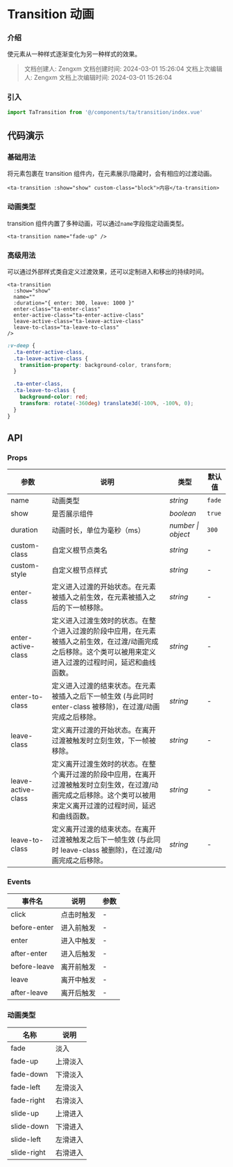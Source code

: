 # Transition 动画

### 介绍

使元素从一种样式逐渐变化为另一种样式的效果。

> 文档创建人: Zengxm
> 文档创建时间: 2024-03-01 15:26:04
> 文档上次编辑人: Zengxm
> 文档上次编辑时间: 2024-03-01 15:26:04

### 引入

```js
import TaTransition from '@/components/ta/transition/index.vue'
```

## 代码演示

### 基础用法

将元素包裹在 transition 组件内，在元素展示/隐藏时，会有相应的过渡动画。

```vue
<ta-transition :show="show" custom-class="block">内容</ta-transition>
```

### 动画类型

transition 组件内置了多种动画，可以通过`name`字段指定动画类型。

```vue
<ta-transition name="fade-up" />
```

### 高级用法

可以通过外部样式类自定义过渡效果，还可以定制进入和移出的持续时间。

```vue
<ta-transition
  :show="show"
  name=""
  :duration="{ enter: 300, leave: 1000 }"
  enter-class="ta-enter-class"
  enter-active-class="ta-enter-active-class"
  leave-active-class="ta-leave-active-class"
  leave-to-class="ta-leave-to-class"
/>
```

```scss
:v-deep {
  .ta-enter-active-class,
  .ta-leave-active-class {
    transition-property: background-color, transform;
  }

  .ta-enter-class,
  .ta-leave-to-class {
    background-color: red;
    transform: rotate(-360deg) translate3d(-100%, -100%, 0);
  }
}
```

## API

### Props

| 参数               | 说明                                                                                                                                                                | 类型               | 默认值 |
| ------------------ | ------------------------------------------------------------------------------------------------------------------------------------------------------------------- | ------------------ | ------ |
| name               | 动画类型                                                                                                                                                            | _string_           | `fade` |
| show               | 是否展示组件                                                                                                                                                        | _boolean_          | `true` |
| duration           | 动画时长，单位为毫秒（ms）                                                                                                                                          | _number \| object_ | `300`  |
| custom-class       | 自定义根节点类名                                                                                                                                                    | _string_           | -      |
| custom-style       | 自定义根节点样式                                                                                                                                                    | _string_           | -      |
| enter-class        | 定义进入过渡的开始状态。在元素被插入之前生效，在元素被插入之后的下一帧移除。                                                                                        | _string_           | -      |
| enter-active-class | 定义进入过渡生效时的状态。在整个进入过渡的阶段中应用，在元素被插入之前生效，在过渡/动画完成之后移除。这个类可以被用来定义进入过渡的过程时间，延迟和曲线函数。       | _string_           | -      |
| enter-to-class     | 定义进入过渡的结束状态。在元素被插入之后下一帧生效 (与此同时 enter-class 被移除)，在过渡/动画完成之后移除。                                                         | _string_           | -      |
| leave-class        | 定义离开过渡的开始状态。在离开过渡被触发时立刻生效，下一帧被移除。                                                                                                  | _string_           | -      |
| leave-active-class | 定义离开过渡生效时的状态。在整个离开过渡的阶段中应用，在离开过渡被触发时立刻生效，在过渡/动画完成之后移除。这个类可以被用来定义离开过渡的过程时间，延迟和曲线函数。 | _string_           | -      |
| leave-to-class     | 定义离开过渡的结束状态。在离开过渡被触发之后下一帧生效 (与此同时 leave-class 被删除)，在过渡/动画完成之后移除。                                                     | _string_           | -      |

### Events

| 事件名       | 说明       | 参数 |
| ------------ | ---------- | ---- |
| click        | 点击时触发 | -    |
| before-enter | 进入前触发 | -    |
| enter        | 进入中触发 | -    |
| after-enter  | 进入后触发 | -    |
| before-leave | 离开前触发 | -    |
| leave        | 离开中触发 | -    |
| after-leave  | 离开后触发 | -    |

### 动画类型

| 名称        | 说明     |
| ----------- | -------- |
| fade        | 淡入     |
| fade-up     | 上滑淡入 |
| fade-down   | 下滑淡入 |
| fade-left   | 左滑淡入 |
| fade-right  | 右滑淡入 |
| slide-up    | 上滑进入 |
| slide-down  | 下滑进入 |
| slide-left  | 左滑进入 |
| slide-right | 右滑进入 |
